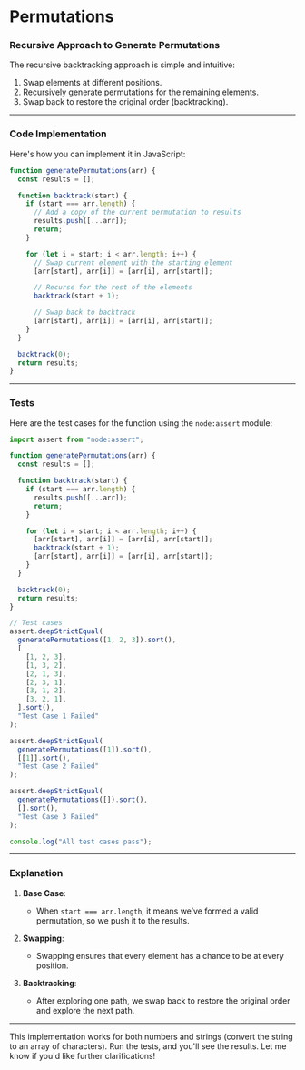 # Permutations

### **Recursive Approach to Generate Permutations**

The recursive backtracking approach is simple and intuitive:

1. Swap elements at different positions.
2. Recursively generate permutations for the remaining elements.
3. Swap back to restore the original order (backtracking).

---

### **Code Implementation**

Here's how you can implement it in JavaScript:

```javascript
function generatePermutations(arr) {
  const results = [];

  function backtrack(start) {
    if (start === arr.length) {
      // Add a copy of the current permutation to results
      results.push([...arr]);
      return;
    }

    for (let i = start; i < arr.length; i++) {
      // Swap current element with the starting element
      [arr[start], arr[i]] = [arr[i], arr[start]];

      // Recurse for the rest of the elements
      backtrack(start + 1);

      // Swap back to backtrack
      [arr[start], arr[i]] = [arr[i], arr[start]];
    }
  }

  backtrack(0);
  return results;
}
```

---

### **Tests**

Here are the test cases for the function using the `node:assert` module:

```javascript
import assert from "node:assert";

function generatePermutations(arr) {
  const results = [];

  function backtrack(start) {
    if (start === arr.length) {
      results.push([...arr]);
      return;
    }

    for (let i = start; i < arr.length; i++) {
      [arr[start], arr[i]] = [arr[i], arr[start]];
      backtrack(start + 1);
      [arr[start], arr[i]] = [arr[i], arr[start]];
    }
  }

  backtrack(0);
  return results;
}

// Test cases
assert.deepStrictEqual(
  generatePermutations([1, 2, 3]).sort(),
  [
    [1, 2, 3],
    [1, 3, 2],
    [2, 1, 3],
    [2, 3, 1],
    [3, 1, 2],
    [3, 2, 1],
  ].sort(),
  "Test Case 1 Failed"
);

assert.deepStrictEqual(
  generatePermutations([1]).sort(),
  [[1]].sort(),
  "Test Case 2 Failed"
);

assert.deepStrictEqual(
  generatePermutations([]).sort(),
  [].sort(),
  "Test Case 3 Failed"
);

console.log("All test cases pass");
```

---

### **Explanation**

1. **Base Case**:

   - When `start === arr.length`, it means we’ve formed a valid permutation, so we push it to the results.

2. **Swapping**:

   - Swapping ensures that every element has a chance to be at every position.

3. **Backtracking**:
   - After exploring one path, we swap back to restore the original order and explore the next path.

---

This implementation works for both numbers and strings (convert the string to an array of characters). Run the tests, and you'll see the results. Let me know if you'd like further clarifications!
